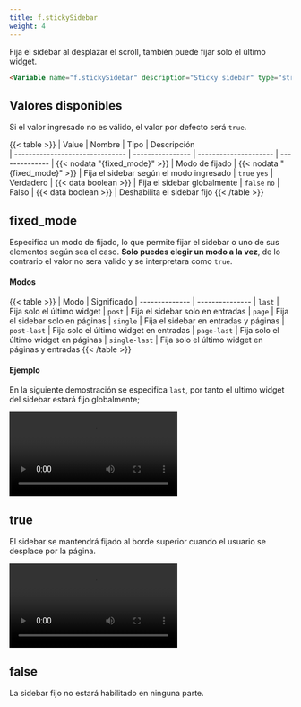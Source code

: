 ```yaml
---
title: f.stickySidebar
weight: 4
---
```


Fija el sidebar al desplazar el scroll, también puede fijar solo el último widget.

```html
<Variable name="f.stickySidebar" description="Sticky sidebar" type="string" value="false"/>
```

## Valores disponibles

Si el valor ingresado no es válido, el valor por defecto será `true`.

{{< table >}}
| Value                           | Nombre           | Tipo                  | Descripción   
| ------------------------------- | ---------------- | --------------------- | --------------
| {{< nodata "{fixed_mode}" >}}   | Modo de fijado   | {{< nodata "{fixed_mode}" >}}   | Fija el sidebar según el modo ingresado
| `true` `yes`                    | Verdadero        | {{< data boolean >}}  | Fija el sidebar globalmente
| `false` `no`                    | Falso            | {{< data boolean >}}  | Deshabilita el sidebar fijo
{{< /table >}}

## fixed_mode

Especifica un modo de fijado, lo que permite fijar el sidebar o uno de sus elementos según sea el caso. **Solo puedes elegir un modo a la vez**, de lo contrario el valor no sera valido y se interpretara como `true`.

#### Modos

{{< table >}}
| Modo           | Significado
| -------------- | ---------------
| `last`         | Fija solo el último widget
| `post`         | Fija el sidebar solo en entradas
| `page`         | Fija el sidebar solo en páginas
| `single`       | Fija el sidebar en entradas y páginas
| `post-last`    | Fija solo el último widget en entradas
| `page-last`    | Fija solo el último widget en páginas
| `single-last`  | Fija solo el último widget en páginas y entradas
{{< /table >}}


#### Ejemplo

En la siguiente demostración se especifica `last`, por tanto el ultimo widget del sidebar estará fijo globalmente;

<video controls="">
  <source src="/videos/f-sticky-sidebar-last.mp4" type="video/mp4">
</video>


## true

El sidebar se mantendrá fijado al borde superior cuando el usuario se desplace por la página.

<video controls="">
  <source src="/videos/f-sticky-sidebar.mp4" type="video/mp4">
</video>


## false

La sidebar fijo no estará habilitado en ninguna parte.

